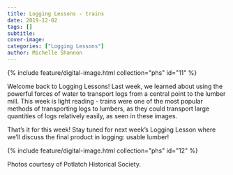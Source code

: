 ```yaml
---
title: Logging Lessons - trains
date: 2019-12-02
tags: []
subtitle: 
cover-image: 
categories: ["Logging Lessons"]
author: Michelle Shannon
---
```


{% include feature/digital-image.html collection="phs" id="11" %}

Welcome back to Logging Lessons! Last week, we learned about using the powerful forces of water to transport logs from a central point to the lumber mill. This week is light reading - trains were one of the most popular methods of transporting logs to lumbers, as they could transport large quantities of logs relatively easily, as seen in these images.

That’s it for this week! Stay tuned for next week’s Logging Lesson where we’ll discuss the final product in logging: usable lumber!

{% include feature/digital-image.html collection="phs" id="12" %}

Photos courtesy of Potlatch Historical Society.
